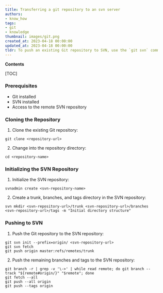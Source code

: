 ```yaml
---
title: Transferring a git repository to an svn server
authors:
- know_how
tags:
- git
- knowledge
thumbnail: images/git.png
created_at: 2023-04-18 00:00:00
updated_at: 2023-04-18 00:00:00
tldr: To push an existing Git repository to SVN, use the `git svn` command.
---
```


**Contents**

[TOC]

### Prerequisites

- Git installed
- SVN installed
- Access to the remote SVN repository

### Cloning the Repository

1. Clone the existing Git repository:

```
git clone <repository-url>
```

2. Change into the repository directory:

```
cd <repository-name>
```

### Initializing the SVN Repository

1. Initialize the SVN repository:

```
svnadmin create <svn-repository-name>
```

2. Create a trunk, branches, and tags directory in the SVN repository:

```
svn mkdir <svn-repository-url>/trunk <svn-repository-url>/branches <svn-repository-url>/tags -m "Initial directory structure"
```

### Pushing to SVN

1. Push the Git repository to the SVN repository:

```
git svn init --prefix=origin/ <svn-repository-url>
git svn fetch
git push origin master:refs/remotes/trunk
```

2. Push the remaining branches and tags to the SVN repository:

```
git branch -r | grep -v '\->' | while read remote; do git branch --track "${remote#origin/}" "$remote"; done
git fetch --all
git push --all origin
git push --tags origin
```
